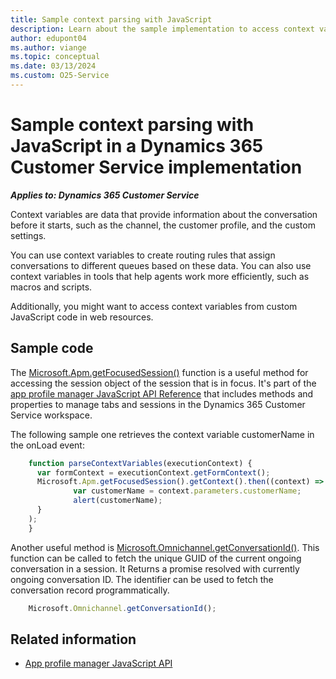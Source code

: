 ```yaml
---
title: Sample context parsing with JavaScript
description: Learn about the sample implementation to access context variables from JavaScript web resources in a Dynamics 365 Customer Service implementation.
author: edupont04
ms.author: viange
ms.topic: conceptual
ms.date: 03/13/2024
ms.custom: O25-Service
---
```


# Sample context parsing with JavaScript in a Dynamics 365 Customer Service implementation

***Applies to: Dynamics 365 Customer Service***

Context variables are data that provide information about the conversation before it starts, such as the channel, the customer profile, and the custom settings.

You can use context variables to create routing rules that assign conversations to different queues based on these data. You can also use context variables in tools that help agents work more efficiently, such as macros and scripts.

Additionally, you might want to access context variables from custom JavaScript code in web resources.  

## Sample code

The [Microsoft.Apm.getFocusedSession()](/dynamics365/app-profile-manager/reference/microsoft-apm/getfocusedsession) function is a useful method for accessing the session object of the session that is in focus. It's part of the [app profile manager JavaScript API Reference](/dynamics365/app-profile-manager/reference/microsoft-apm) that includes methods and properties to manage tabs and sessions in the Dynamics 365 Customer Service workspace.

The following sample one retrieves the context variable customerName in the onLoad event:

```javascript
    function parseContextVariables(executionContext) {
      var formContext = executionContext.getFormContext();
      Microsoft.Apm.getFocusedSession().getContext().then((context) => {
              var customerName = context.parameters.customerName;
              alert(customerName);
      }
    );
    }
```

Another useful method is [Microsoft.Omnichannel.getConversationId()](/dynamics365/customer-service/developer/reference/methods/getconversationid). This function can be called to fetch the unique GUID of the current ongoing conversation in a session. It Returns a promise resolved with currently ongoing conversation ID. The identifier can be used to fetch the conversation record programmatically.

```javascript
    Microsoft.Omnichannel.getConversationId();
```

## Related information

- [App profile manager JavaScript API](/dynamics365/app-profile-manager/reference/microsoft-apm)
